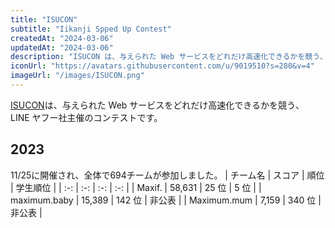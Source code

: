 ```yaml
---
title: "ISUCON"
subtitle: "Iikanji Spped Up Contest"
createdAt: "2024-03-06"
updatedAt: "2024-03-06"
description: "ISUCON は、与えられた Web サービスをどれだけ高速化できるかを競う、 LINE ヤフー社主催のコンテストです。"
iconUrl: "https://avatars.githubusercontent.com/u/9019510?s=280&v=4"
imageUrl: "/images/ISUCON.png"
---
```


[ISUCON](https://isucon.net/)は、与えられた Web サービスをどれだけ高速化できるかを競う、 LINE ヤフー社主催のコンテストです。

## 2023
11/25に開催され、全体で694チームが参加しました。
| チーム名 | スコア | 順位 | 学生順位 |
| :-: | :-: | :-: | :-: |
| Maxif. | 58,631 | 25 位 | 5 位 |
| maximum.baby | 15,389 | 142 位 | 非公表 |
| Maximum.mum | 7,159 | 340 位 | 非公表 |